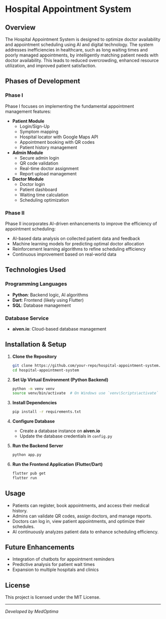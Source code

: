 # Hospital Appointment System

## Overview
The Hospital Appointment System is designed to optimize doctor availability and appointment scheduling using AI and digital technology. The system addresses inefficiencies in healthcare, such as long waiting times and poorly managed appointments, by intelligently matching patient needs with doctor availability. This leads to reduced overcrowding, enhanced resource utilization, and improved patient satisfaction.

## Phases of Development

### **Phase I**
Phase I focuses on implementing the fundamental appointment management features:
- **Patient Module**
  - Login/Sign-Up
  - Symptom mapping
  - Hospital locator with Google Maps API
  - Appointment booking with QR codes
  - Patient history management
- **Admin Module**
  - Secure admin login
  - QR code validation
  - Real-time doctor assignment
  - Report upload management
- **Doctor Module**
  - Doctor login
  - Patient dashboard
  - Waiting time calculation
  - Scheduling optimization

### **Phase II**
Phase II incorporates AI-driven enhancements to improve the efficiency of appointment scheduling:
- AI-based data analysis on collected patient data and feedback
- Machine learning models for predicting optimal doctor allocation
- Reinforcement learning algorithms to refine scheduling efficiency
- Continuous improvement based on real-world data

## Technologies Used

### **Programming Languages**
- **Python**: Backend logic, AI algorithms
- **Dart**: Frontend (likely using Flutter)
- **SQL**: Database management

### **Database Service**
- **aiven.io**: Cloud-based database management

## Installation & Setup

1. **Clone the Repository**
   ```bash
   git clone https://github.com/your-repo/hospital-appointment-system.git
   cd hospital-appointment-system
   ```

2. **Set Up Virtual Environment (Python Backend)**
   ```bash
   python -m venv venv
   source venv/bin/activate  # On Windows use `venv\Scripts\activate`
   ```

3. **Install Dependencies**
   ```bash
   pip install -r requirements.txt
   ```

4. **Configure Database**
   - Create a database instance on **aiven.io**
   - Update the database credentials in `config.py`

5. **Run the Backend Server**
   ```bash
   python app.py
   ```

6. **Run the Frontend Application (Flutter/Dart)**
   ```bash
   flutter pub get
   flutter run
   ```

## Usage
- Patients can register, book appointments, and access their medical history.
- Admins can validate QR codes, assign doctors, and manage reports.
- Doctors can log in, view patient appointments, and optimize their schedules.
- AI continuously analyzes patient data to enhance scheduling efficiency.

## Future Enhancements
- Integration of chatbots for appointment reminders
- Predictive analysis for patient wait times
- Expansion to multiple hospitals and clinics

## License
This project is licensed under the MIT License.

---
*Developed by MedOptima*


